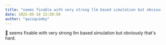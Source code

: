 ```yaml
---
title: "seems fixable with very strong llm based simulation but obviously thats hard"
date: 2025-05-10 15:59:59
author: "qazzquimby"
---
```


💭 seems fixable with very strong llm based simulation but obviously that's hard.